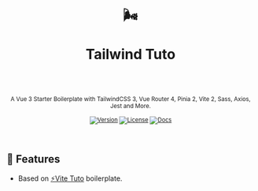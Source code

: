 <div align="center">
  <h1>
    <br/>
    🌬
    <br />
    <br />
    Tailwind Tuto
    <br />
    <br />
  </h1>
  <sup>
    <br />
   A Vue 3 Starter Boilerplate with TailwindCSS 3, Vue Router 4, Pinia 2, Vite 2, Sass, Axios, Jest and More.</em>
    <br />
    <br /

[![Version](https://img.shields.io/github/v/tag/morellexf26/tailwind-tuto?label=%20&style=for-the-badge)](https://github.com/morellexf26/tailwind-tuto/releases)
[![License](https://img.shields.io/badge/-MIT-f56565.svg?longCache=true&style=for-the-badge)](https://github.com/morellexf26/tailwind-tuto/blob/main/LICENSE)
[![Docs](https://img.shields.io/badge/-Docs-blue.svg?style=for-the-badge)](https://tailwindcss.com)

  </sup>
</div>

<br>

## 💎 Features

- Based on [⚡️Vite Tuto](https://github.com/morellexf26/vite-tuto.git) boilerplate.
